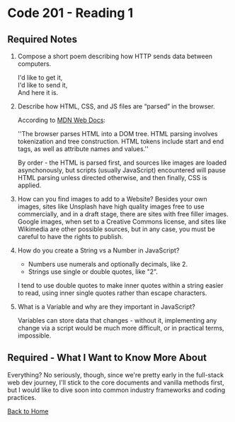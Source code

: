 # Code 201 - Reading 1

## Required Notes

1. Compose a short poem describing how HTTP sends data between computers.

    I'd like to get it,  
    I'd like to send it,  
    And here it is.

2. Describe how HTML, CSS, and JS files are “parsed” in the browser.  

    According to [MDN Web Docs](https://developer.mozilla.org/en-US/docs/Glossary/Parse):  

    ''The browser parses HTML into a DOM tree. HTML parsing involves tokenization and tree construction. HTML tokens include start and end tags, as well as attribute names and values.''

    By order - the HTML is parsed first, and sources like images are loaded asynchonously, but scripts (usually JavaScript) encountered will pause HTML parsing unless directed otherwise, and then finally, CSS is applied.

3. How can you find images to add to a Website?
    Besides your own images, sites like Unsplash have high quality images free to use commercially, and in a draft stage, there are sites with free filler images. Google images, when set to a Creative Commons license, and sites like Wikimedia are other possible sources, but in any case, you must be careful to have the rights to publish.

4. How do you create a String vs a Number in JavaScript?
    - Numbers use numerals and optionally decimals, like 2.
    - Strings use single or double quotes, like "2".

    I tend to use double quotes to make inner quotes within a string easier to read, using inner single quotes rather than escape characters.  

5. What is a Variable and why are they important in JavaScript?

    Variables can store data that changes - without it, implementing any change via a script would be much more difficult, or in practical terms, impossible.

## Required - What I Want to Know More About

Everything? No seriously, though, since we're pretty early in the full-stack web dev journey, I'll stick to the core documents and vanilla methods first, but I would like to dive soon into common industry frameworks and coding practices.  

[Back to Home](../index.md)
